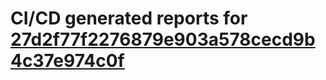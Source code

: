 # CI/CD generated reports for [27d2f77f2276879e903a578cecd9b4c37e974c0f](https://github.com/hydephp/develop/commit/27d2f77f2276879e903a578cecd9b4c37e974c0f)
